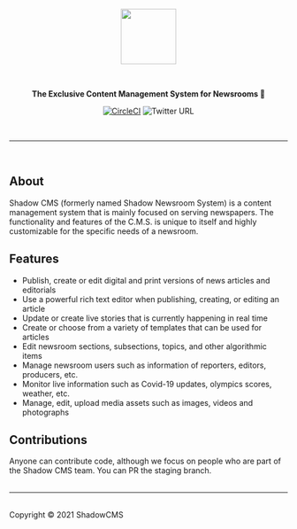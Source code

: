 <br />
<br />
<br />
<a href="https://shadowcms.com">
  <p align="center">
   <img height=100 src="https://ik.imagekit.io/drs/shadowcms/logo1_UQn8lD-11Pq.svg"/>
  </p>
</a>
<br />
<p align="center">
  <strong>The Exclusive Content Management System for Newsrooms 🚀</strong>
</p>
<div align="center">

[![CircleCI](https://circleci.com/gh/shadowcms/shadow/tree/staging.svg?style=shield)](https://circleci.com/gh/shadowcms/shadow/tree/staging)
![Twitter URL](https://img.shields.io/twitter/url?label=Tweet%20%40shadowcms&style=social&url=https%3A%2F%2Fshields.io%2Ftwitter%2Fshadowcms)

</div>
<br />
<hr />
<br />

## About

Shadow CMS (formerly named Shadow Newsroom System) is a content management system
that is mainly focused on serving newspapers. The functionality and features of the
C.M.S. is unique to itself and highly customizable for the specific needs of a
newsroom.

## Features

- Publish, create or edit digital and print versions of news articles and editorials
- Use a powerful rich text editor when publishing, creating, or editing an article
- Update or create live stories that is currently happening in real time
- Create or choose from a variety of templates that can be used for articles
- Edit newsroom sections, subsections, topics, and other algorithmic items
- Manage newsroom users such as information of reporters, editors, producers, etc.
- Monitor live information such as Covid-19 updates, olympics scores, weather, etc.
- Manage, edit, upload media assets such as images, videos and photographs

## Contributions

Anyone can contribute code, although we focus on people who are part of the Shadow
CMS team. You can PR the staging branch. <br /> <br />

<hr />
<br />
Copyright © 2021 ShadowCMS

